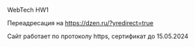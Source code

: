 WebTech HW1

Переадресация на https://dzen.ru/?yredirect=true

Сайт работает по протоколу https, сертификат до 15.05.2024
